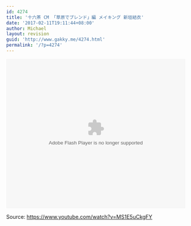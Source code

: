 ```yaml
---
id: 4274
title: '十六茶 CM 「草原でブレンド」編 メイキング 新垣結衣'
date: '2017-02-11T19:11:44+08:00'
author: Michael
layout: revision
guid: 'http://www.gakky.me/4274.html'
permalink: '/?p=4274'
---
```


<embed height="400" src="http://www.tudou.com/v/fHm___DhmuE/&bid=05&rpid=51229674&resourceId=51229674_05_05_99/v.swf" type="application/x-shockwave-flash" width="480"></embed>

Source: <https://www.youtube.com/watch?v=MS1E5uCkgFY>